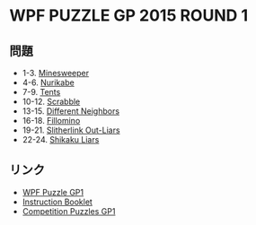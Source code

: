 # WPF PUZZLE GP 2015 ROUND 1

## 問題
- 1-3. [Minesweeper](../puzzle/minesweeper.md)
- 4-6. [Nurikabe](../puzzle/nurikabe.md)
- 7-9. [Tents](../puzzle/tents.md)
- 10-12. [Scrabble](../puzzle/scrabble.md)
- 13-15. [Different Neighbors](../puzzle/differentneighbors.md)
- 16-18. [Fillomino](../puzzle/fillomino.md)
- 19-21. [Slitherlink Out-Liars](../puzzle/slitherlink_outliars.md)
- 22-24. [Shikaku Liars](../puzzle/shikaku_offbyone.md)

## リンク
- [WPF Puzzle GP1](https://gp.worldpuzzle.org/content/wpf-puzzle-gp1-0)
- [Instruction Booklet](https://gp.worldpuzzle.org/content/instruction-booklet-17)
- [Competition Puzzles GP1](https://gp.worldpuzzle.org/content/competition-puzzles-gp1-2)
